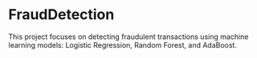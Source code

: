 # FraudDetection
This project focuses on detecting fraudulent transactions using machine learning models: Logistic Regression, Random Forest, and AdaBoost.
